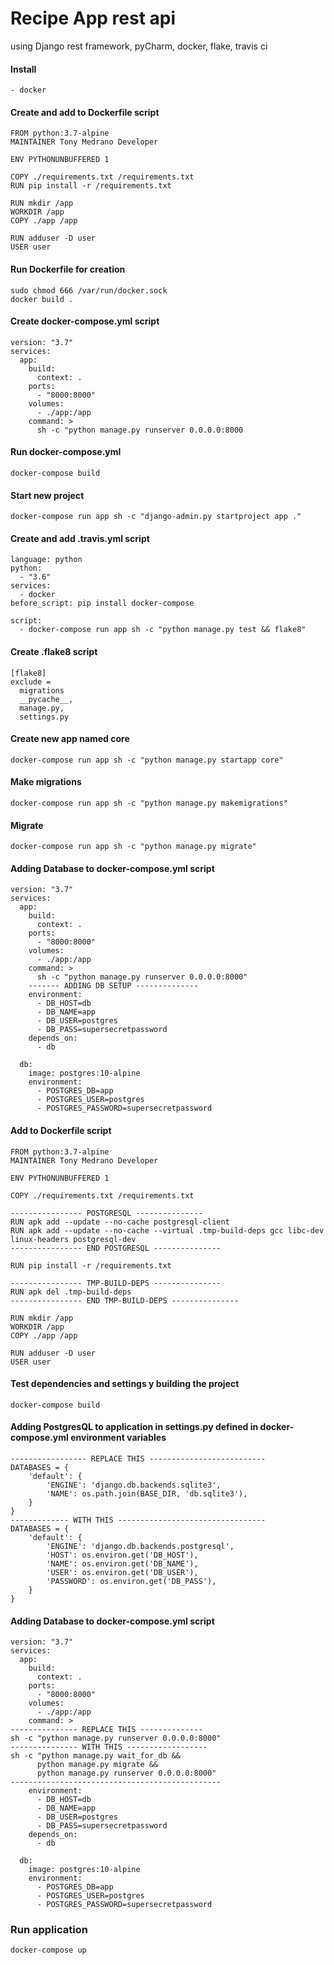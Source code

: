 
# Recipe App rest api
using Django rest framework, pyCharm, docker, flake, travis ci

#### Install
```shell script
- docker
```

#### Create and add to Dockerfile script
```shell script
FROM python:3.7-alpine
MAINTAINER Tony Medrano Developer

ENV PYTHONUNBUFFERED 1

COPY ./requirements.txt /requirements.txt
RUN pip install -r /requirements.txt

RUN mkdir /app
WORKDIR /app
COPY ./app /app

RUN adduser -D user
USER user
```
#### Run Dockerfile for creation
```shell script
sudo chmod 666 /var/run/docker.sock
docker build .
```

#### Create docker-compose.yml script
```shell script
version: "3.7"
services:
  app:
    build:
      context: .
    ports:
      - "8000:8000"
    volumes:
      - ./app:/app
    command: >
      sh -c "python manage.py runserver 0.0.0.0:8000
```
#### Run docker-compose.yml
```shell script
docker-compose build
```

#### Start new project
```shell script
docker-compose run app sh -c "django-admin.py startproject app ."
```

#### Create and add .travis.yml script
```shell script
language: python
python:
  - "3.6"
services:
  - docker
before_script: pip install docker-compose

script:
  - docker-compose run app sh -c "python manage.py test && flake8"
```

#### Create .flake8 script
```shell script
[flake8]
exclude =
  migrations
  __pycache__,
  manage.py,
  settings.py
```

#### Create new app named core
```shell script
docker-compose run app sh -c "python manage.py startapp core"
```

#### Make migrations
```shell script
docker-compose run app sh -c "python manage.py makemigrations"
```

#### Migrate
```shell script
docker-compose run app sh -c "python manage.py migrate"
```

#### Adding Database to docker-compose.yml script
```shell script
version: "3.7"
services:
  app:
    build:
      context: .
    ports:
      - "8000:8000"
    volumes:
      - ./app:/app
    command: >
      sh -c "python manage.py runserver 0.0.0.0:8000"
    ------- ADDING DB SETUP --------------
    environment:
      - DB_HOST=db
      - DB_NAME=app
      - DB_USER=postgres
      - DB_PASS=supersecretpassword
    depends_on:
      - db

  db:
    image: postgres:10-alpine
    environment:
      - POSTGRES_DB=app
      - POSTGRES_USER=postgres
      - POSTGRES_PASSWORD=supersecretpassword
```

#### Add to Dockerfile script
```shell script
FROM python:3.7-alpine
MAINTAINER Tony Medrano Developer

ENV PYTHONUNBUFFERED 1

COPY ./requirements.txt /requirements.txt

---------------- POSTGRESQL ---------------
RUN apk add --update --no-cache postgresql-client
RUN apk add --update --no-cache --virtual .tmp-build-deps gcc libc-dev linux-headers postgresql-dev
---------------- END POSTGRESQL ---------------

RUN pip install -r /requirements.txt

---------------- TMP-BUILD-DEPS ---------------
RUN apk del .tmp-build-deps
---------------- END TMP-BUILD-DEPS ---------------

RUN mkdir /app
WORKDIR /app
COPY ./app /app

RUN adduser -D user
USER user
```

#### Test dependencies and settings  y building the project
```shell script
docker-compose build
```

#### Adding PostgresQL to application in settings.py defined in docker-compose.yml environment variables
```shell script
----------------- REPLACE THIS --------------------------
DATABASES = {
    'default': {
        'ENGINE': 'django.db.backends.sqlite3',
        'NAME': os.path.join(BASE_DIR, 'db.sqlite3'),
    }
}
------------- WITH THIS ---------------------------------
DATABASES = {
    'default': {
        'ENGINE': 'django.db.backends.postgresql',
        'HOST': os.environ.get('DB_HOST'),
        'NAME': os.environ.get('DB_NAME'),
        'USER': os.environ.get('DB_USER'),
        'PASSWORD': os.environ.get('DB_PASS'),
    }
}

```

#### Adding Database to docker-compose.yml script
```shell script
version: "3.7"
services:
  app:
    build:
      context: .
    ports:
      - "8000:8000"
    volumes:
      - ./app:/app
    command: >
--------------- REPLACE THIS --------------
sh -c "python manage.py runserver 0.0.0.0:8000"    
--------------- WITH THIS ------------------
sh -c "python manage.py wait_for_db &&
      python manage.py migrate &&
      python manage.py runserver 0.0.0.0:8000"
-----------------------------------------------
    environment:
      - DB_HOST=db
      - DB_NAME=app
      - DB_USER=postgres
      - DB_PASS=supersecretpassword
    depends_on:
      - db

  db:
    image: postgres:10-alpine
    environment:
      - POSTGRES_DB=app
      - POSTGRES_USER=postgres
      - POSTGRES_PASSWORD=supersecretpassword
```

### Run application
```shell script
docker-compose up
```